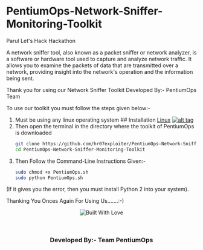 # PentiumOps-Network-Sniffer-Monitoring-Toolkit
Parul Let's Hack Hackathon



A network sniffer tool, also known as a packet sniffer or network analyzer, is a software or hardware tool used to capture and analyze network traffic. It allows you to examine the packets of data that are transmitted over a network, providing insight into the network's operation and the information being sent.



Thank you for using our Network Sniffer Toolkit
Developed By:- PentiumOps Team


To use our toolkit you must follow the steps given below:-

1. Must be using any linux operating system ## Installation [Linux](https://wikipedia.org/wiki/Linux) [![alt tag](http://icons.iconarchive.com/icons/dakirby309/simply-styled/32/OS-Linux-icon.png)](https://fr.wikipedia.org/wiki/Linux)
3. Then open the terminal in the directory where the toolkit of PentiumOps is downloaded
   ```bash
   git clone https://github.com/hr07exploiter/PentiumOps-Network-Sniffer-Monitoring-Toolkit.git
   cd PentiumOps-Network-Sniffer-Monitoring-Toolkit
   ```
4. Then Follow the Command-Line Instructions Given:-
   ```bash
   sudo chmod +x PentiumOps.sh
   sudo python PentiumOps.sh
    ```

(If it gives you the error, then you must install Python 2 into your system).



Thanking You Onces Again For Using Us.......:-)





<p align=center>
  <img title="Built With Love" src="https://forthebadge.com/images/badges/built-with-love.svg"></p>
  
  <br>
  
   ### <p align="center">Developed By:- Team PentiumOps </p>
